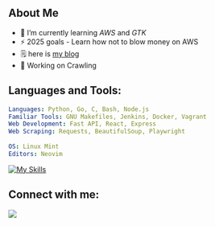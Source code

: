 ## About Me 

- 🌱 I’m currently learning *AWS* and *GTK*
- ⚡  2025 goals - Learn how not to blow money on AWS
- 🗒️ here is [my blog](https://snowkluster.github.io/)
- 💾 Working on Crawling

## Languages and Tools:
```yaml
Languages: Python, Go, C, Bash, Node.js 
Familiar Tools: GNU Makefiles, Jenkins, Docker, Vagrant
Web Development: Fast API, React, Express
Web Scraping: Requests, BeautifulSoup, Playwright 
  
OS: Linux Mint
Editors: Neovim
```
[![My Skills](https://skillicons.dev/icons?i=aws,kubernetes,docker,ts,nodejs,bash,c,linux,python,go,git)](https://skillicons.dev)


<h2 align="left">Connect with me:</h2>
<p align="left">
   <a href="https://www.linkedin.com/in/rohan-kaushik1/">
      <img src="https://skillicons.dev/icons?i=linkedin" />
   </a>
</p>

<!---
snow-kluster/snow-kluster is a ✨ special ✨ repository because its `README.md` (this file) appears on your GitHub profile.
You can click the Preview link to take a look at your changes.
--->
